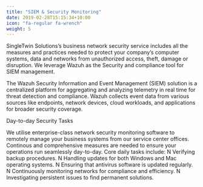 ```yaml
---
title: "SIEM & Security Monitoring"
date: 2019-02-28T15:15:34+10:00
icon: "fa-regular fa-wrench"
weight: 5
---
```


SingleTwin Solutions’s business network security service includes all the measures and practices needed to protect your company’s computer systems, data and networks from unauthorized access, theft, damage or disruption. We leverage Wazuh as the Security and compliance tool for SIEM management.


The Wazuh Security Information and Event Management (SIEM) solution is a centralized platform for aggregating and analyzing telemetry in real time for threat detection and compliance. Wazuh collects event data from various sources like endpoints, network devices, cloud workloads, and applications for broader security coverage.

Day-to-day Security Tasks

We utilise enterprise-class network security monitoring software to remotely manage your business systems from our service center offices. Continous and comprehensive measures are needed to ensure your operations run seamlessly day-to-day. Core daily tasks include:
N
Verifying backup procedures.
N
Handling updates for both Windows and Mac operating systems.
N
Ensuring that antivirus software is updated regularly.
N
Continuously monitoring networks for compliance and efficiency.
N
Investigating persistent issues to find permanent solutions.
